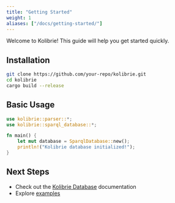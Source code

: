```yaml
---
title: "Getting Started"
weight: 1
aliases: ["/docs/getting-started/"]
---
```


Welcome to Kolibrie! This guide will help you get started quickly.

## Installation

```bash
git clone https://github.com/your-repo/kolibrie.git
cd kolibrie
cargo build --release
```

## Basic Usage

```rust
use kolibrie::parser::*;
use kolibrie::sparql_database::*;

fn main() {
    let mut database = SparqlDatabase::new();
    println!("Kolibrie database initialized!");
}
```

## Next Steps

- Check out the [Kolibrie Database](../kolibriedb/) documentation
- Explore [examples](../examples/)
